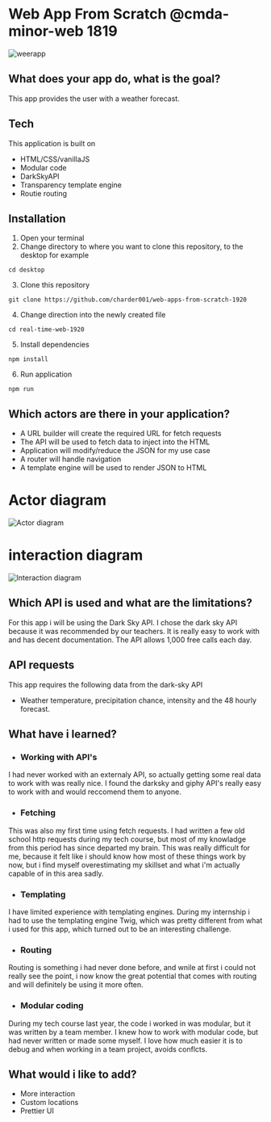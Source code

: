 # Web App From Scratch @cmda-minor-web 1819
![weerapp](https://user-images.githubusercontent.com/43436118/81806807-473d2080-951d-11ea-99f5-16675dbe9594.PNG)

## What does your app do, what is the goal?
This app provides the user with a weather forecast.

## Tech
This application is built on

* HTML/CSS/vanillaJS
* Modular code
* DarkSkyAPI
* Transparency template engine
* Routie routing

## Installation
1. Open your terminal
2. Change directory to where you want to clone this repository, to the desktop for example

`cd desktop` 

3. Clone this repository

`git clone https://github.com/charder001/web-apps-from-scratch-1920`

4. Change direction into the newly created file

`cd real-time-web-1920`

5. Install dependencies

`npm install`

6. Run application

`npm run`


## Which actors are there in your application?
* A URL builder will create the required URL for fetch requests
* The API will be used to fetch data to inject into the HTML
* Application will modify/reduce the JSON for my use case
* A router will handle navigation
* A template engine will be used to render JSON to HTML

# Actor diagram
![Actor diagram](https://user-images.githubusercontent.com/43436118/81809914-5ffc0500-9522-11ea-87ae-f414d2edf91b.png)


# interaction diagram
![Interaction diagram](https://user-images.githubusercontent.com/43436118/81810589-7eaecb80-9523-11ea-86d5-beeedf38eae9.png)


## Which API is used and what are the limitations?
For this app i will be using the Dark Sky API. I chose the dark sky API because it was recommended by our teachers. It is really easy to work with and has decent documentation. The API allows 1,000 free calls each day.

## API requests
This app requires the following data from the dark-sky API

- Weather temperature, precipitation chance, intensity and the 48 hourly forecast.

## What have i learned?
- ### Working with API's
I had never worked with an externaly API, so actually getting some real data to work with was really nice. I found the darksky and giphy API's really easy to work with and would reccomend them to anyone. 

- ### Fetching
This was also my first time using fetch requests. I had written a few old school http requests during my tech course, but most of my knowladge from this period has since departed my brain. This was really difficult for me, because it felt like i should know how most of these things work by now, but i find myself overestimating my skillset and what i'm actually capable of in this area sadly.

- ### Templating
I have limited experience with templating engines. During my internship i had to use the templating engine Twig, which was pretty different from what i used for this app, which turned out to be an interesting challenge. 

- ### Routing
Routing is something i had never done before, and wnile at first i could not really see the point, i now know the great potential that comes with routing and will definitely be using it more often. 

- ### Modular coding
During my tech course last year, the code i worked in was modular, but it was written by a team member. I knew how to work with modular code, but had never written or made some myself. I love how much easier it is to debug and when working in a team project, avoids conflcts.

## What would i like to add?
- More interaction
- Custom locations
- Prettier UI

